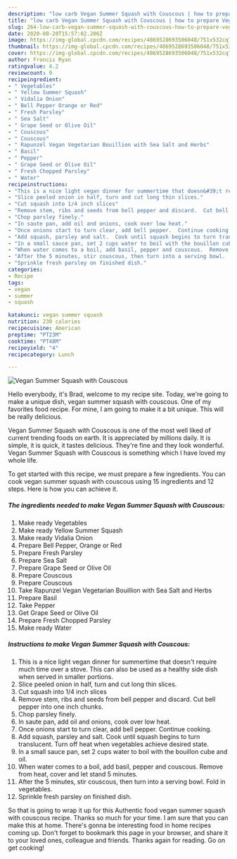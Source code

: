 ```yaml
---
description: "low carb Vegan Summer Squash with Couscous | how to prepare Vegan Summer Squash with Couscous"
title: "low carb Vegan Summer Squash with Couscous | how to prepare Vegan Summer Squash with Couscous"
slug: 264-low-carb-vegan-summer-squash-with-couscous-how-to-prepare-vegan-summer-squash-with-couscous
date: 2020-08-20T15:57:02.206Z
image: https://img-global.cpcdn.com/recipes/4869528693506048/751x532cq70/vegan-summer-squash-with-couscous-recipe-main-photo.jpg
thumbnail: https://img-global.cpcdn.com/recipes/4869528693506048/751x532cq70/vegan-summer-squash-with-couscous-recipe-main-photo.jpg
cover: https://img-global.cpcdn.com/recipes/4869528693506048/751x532cq70/vegan-summer-squash-with-couscous-recipe-main-photo.jpg
author: Francis Ryan
ratingvalue: 4.2
reviewcount: 9
recipeingredient:
- " Vegetables"
- " Yellow Summer Squash"
- " Vidalia Onion"
- " Bell Pepper Orange or Red"
- " Fresh Parsley"
- " Sea Salt"
- " Grape Seed or Olive Oil"
- " Couscous"
- " Couscous"
- " Rapunzel Vegan Vegetarian Bouillion with Sea Salt and Herbs"
- " Basil"
- " Pepper"
- " Grape Seed or Olive Oil"
- " Fresh Chopped Parsley"
- " Water"
recipeinstructions:
- "This is a nice light vegan dinner for summertime that doesn&#39;t require much time over a stove. This can also be used as a healthy side dish when served in smaller portions."
- "Slice peeled onion in half, turn and cut long thin slices."
- "Cut squash into 1/4 inch slices"
- "Remove stem, ribs and seeds from bell pepper and discard.  Cut bell pepper into one inch chunks."
- "Chop parsley finely."
- "In saute pan, add oil and onions, cook over low heat."
- "Once onions start to turn clear, add bell pepper.  Continue cooking."
- "Add squash, parsley and salt.  Cook until squash begins to turn translucent.  Turn off heat when vegetables achieve desired state."
- "In a small sauce pan, set 2 cups water to boil with the bouillon cube and oil."
- "When water comes to a boil, add basil, pepper and couscous.  Remove from heat, cover and let stand 5 minutes."
- "After the 5 minutes, stir couscous, then turn into a serving bowl.  Fold in vegetables."
- "Sprinkle fresh parsley on finished dish."
categories:
- Recipe
tags:
- vegan
- summer
- squash

katakunci: vegan summer squash 
nutrition: 230 calories
recipecuisine: American
preptime: "PT23M"
cooktime: "PT48M"
recipeyield: "4"
recipecategory: Lunch

---
```



![Vegan Summer Squash with Couscous](https://img-global.cpcdn.com/recipes/4869528693506048/751x532cq70/vegan-summer-squash-with-couscous-recipe-main-photo.jpg)

Hello everybody, it's Brad, welcome to my recipe site. Today, we're going to make a unique dish, vegan summer squash with couscous. One of my favorites food recipe. For mine, I am going to make it a bit unique. This will be really delicious.



Vegan Summer Squash with Couscous is one of the most well liked of current trending foods on earth. It is appreciated by millions daily. It is simple, it is quick, it tastes delicious. They're fine and they look wonderful. Vegan Summer Squash with Couscous is something which I have loved my whole life.


To get started with this recipe, we must prepare a few ingredients. You can cook vegan summer squash with couscous using 15 ingredients and 12 steps. Here is how you can achieve it.

<!--inarticleads1-->

##### The ingredients needed to make Vegan Summer Squash with Couscous:

1. Make ready  Vegetables
1. Make ready  Yellow Summer Squash
1. Make ready  Vidalia Onion
1. Prepare  Bell Pepper, Orange or Red
1. Prepare  Fresh Parsley
1. Prepare  Sea Salt
1. Prepare  Grape Seed or Olive Oil
1. Prepare  Couscous
1. Prepare  Couscous
1. Take  Rapunzel Vegan Vegetarian Bouillion with Sea Salt and Herbs
1. Prepare  Basil
1. Take  Pepper
1. Get  Grape Seed or Olive Oil
1. Prepare  Fresh Chopped Parsley
1. Make ready  Water




<!--inarticleads2-->

##### Instructions to make Vegan Summer Squash with Couscous:

1. This is a nice light vegan dinner for summertime that doesn&#39;t require much time over a stove. This can also be used as a healthy side dish when served in smaller portions.
1. Slice peeled onion in half, turn and cut long thin slices.
1. Cut squash into 1/4 inch slices
1. Remove stem, ribs and seeds from bell pepper and discard.  Cut bell pepper into one inch chunks.
1. Chop parsley finely.
1. In saute pan, add oil and onions, cook over low heat.
1. Once onions start to turn clear, add bell pepper.  Continue cooking.
1. Add squash, parsley and salt.  Cook until squash begins to turn translucent.  Turn off heat when vegetables achieve desired state.
1. In a small sauce pan, set 2 cups water to boil with the bouillon cube and oil.
1. When water comes to a boil, add basil, pepper and couscous.  Remove from heat, cover and let stand 5 minutes.
1. After the 5 minutes, stir couscous, then turn into a serving bowl.  Fold in vegetables.
1. Sprinkle fresh parsley on finished dish.




So that is going to wrap it up for this Authentic food vegan summer squash with couscous recipe. Thanks so much for your time. I am sure that you can make this at home. There's gonna be interesting food in home recipes coming up. Don't forget to bookmark this page in your browser, and share it to your loved ones, colleague and friends. Thanks again for reading. Go on get cooking!

